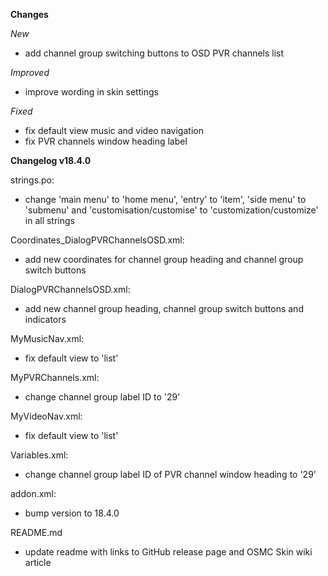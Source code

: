 **Changes**

_New_
- add channel group switching buttons to OSD PVR channels list

_Improved_
- improve wording in skin settings

_Fixed_
- fix default view music and video navigation
- fix PVR channels window heading label

**Changelog v18.4.0**

strings.po:
- change 'main menu' to 'home menu', 'entry' to 'item', 'side menu' to 'submenu' and 'customisation/customise' to 'customization/customize' in all strings

Coordinates_DialogPVRChannelsOSD.xml:
- add new coordinates for channel group heading and channel group switch buttons

DialogPVRChannelsOSD.xml:
- add new channel group heading, channel group switch buttons and indicators

MyMusicNav.xml:
- fix default view to 'list'

MyPVRChannels.xml:
- change channel group label ID to '29'

MyVideoNav.xml:
- fix default view to 'list'

Variables.xml:
- change channel group label ID of PVR channel window heading to '29'

addon.xml:
- bump version to 18.4.0

README.md
- update readme with links to GitHub release page and OSMC Skin wiki article
